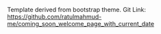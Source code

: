 Template derived from bootstrap theme.
Git Link: https://github.com/ratulmahmud-me/coming_soon_welcome_page_with_current_date 
